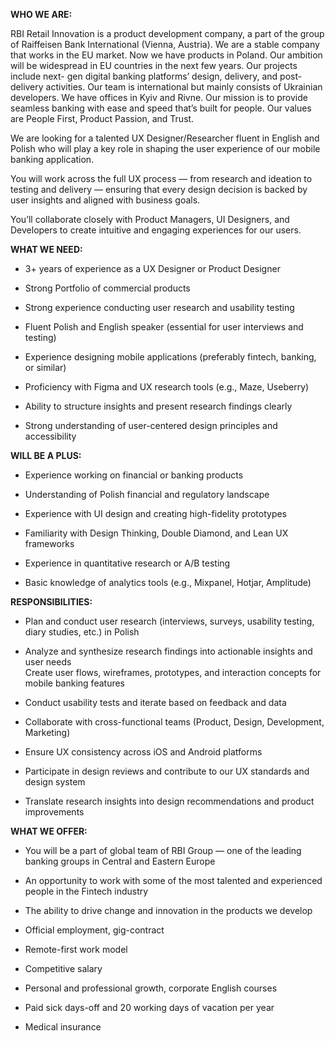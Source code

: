**WHO WE ARE:**

RBI Retail Innovation is a product development company, a part of the group of
Raiffeisen Bank International (Vienna, Austria). We are a stable company that
works in the EU market. Now we have products in Poland. Our ambition will be
widespread in EU countries in the next few years. Our projects include next-
gen digital banking platforms’ design, delivery, and post-delivery activities.
Our team is international but mainly consists of Ukrainian developers. We have
offices in Kyiv and Rivne. Our mission is to provide seamless banking with
ease and speed that’s built for people. Our values are People First, Product
Passion, and Trust.

We are looking for a talented UX Designer/Researcher fluent in English and
Polish who will play a key role in shaping the user experience of our mobile
banking application.

You will work across the full UX process — from research and ideation to
testing and delivery — ensuring that every design decision is backed by user
insights and aligned with business goals.

You’ll collaborate closely with Product Managers, UI Designers, and Developers
to create intuitive and engaging experiences for our users.

**WHAT WE NEED:**

  * 3+ years of experience as a UX Designer or Product Designer 

  * Strong Portfolio of commercial products 

  * Strong experience conducting user research and usability testing 

  * Fluent Polish and English speaker (essential for user interviews and testing) 

  * Experience designing mobile applications (preferably fintech, banking, or similar) 

  * Proficiency with Figma and UX research tools (e.g., Maze, Useberry) 

  * Ability to structure insights and present research findings clearly 

  * Strong understanding of user-centered design principles and accessibility 

**WILL BE A PLUS:**

  * Experience working on financial or banking products 

  * Understanding of Polish financial and regulatory landscape 

  * Experience with UI design and creating high-fidelity prototypes 

  * Familiarity with Design Thinking, Double Diamond, and Lean UX frameworks 

  * Experience in quantitative research or A/B testing 

  * Basic knowledge of analytics tools (e.g., Mixpanel, Hotjar, Amplitude) 

**RESPONSIBILITIES:**

  * Plan and conduct user research (interviews, surveys, usability testing, diary studies, etc.) in Polish 

  * Analyze and synthesize research findings into actionable insights and user needs   
Create user flows, wireframes, prototypes, and interaction concepts for mobile
banking features

  * Conduct usability tests and iterate based on feedback and data 

  * Collaborate with cross-functional teams (Product, Design, Development, Marketing) 

  * Ensure UX consistency across iOS and Android platforms 

  * Participate in design reviews and contribute to our UX standards and design system 

  * Translate research insights into design recommendations and product improvements 

**WHAT WE OFFER:**

  * You will be a part of global team of RBI Group — one of the leading banking groups in Central and Eastern Europe 

  * An opportunity to work with some of the most talented and experienced people in the Fintech industry 

  * The ability to drive change and innovation in the products we develop 

  * Official employment, gig-contract 

  * Remote-first work model 

  * Competitive salary 

  * Personal and professional growth, corporate English courses 

  * Paid sick days-off and 20 working days of vacation per year 

  * Medical insurance